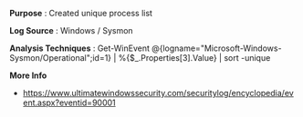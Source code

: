 **Purpose** : Created unique process list 

**Log Source** : Windows / Sysmon

**Analysis Techniques** : Get-WinEvent @{logname="Microsoft-Windows-Sysmon/Operational";id=1} | %{$_.Properties[3].Value} | sort -unique

**More Info** 
* https://www.ultimatewindowssecurity.com/securitylog/encyclopedia/event.aspx?eventid=90001
